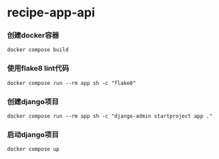 # recipe-app-api

### 创建docker容器

`docker compose build`

### 使用flake8 lint代码

`docker compose run --rm app sh -c "flake8"`

### 创建django项目

`docker compose run --rm app sh -c "django-admin startproject app ."`

### 启动django项目
`docker compose up`